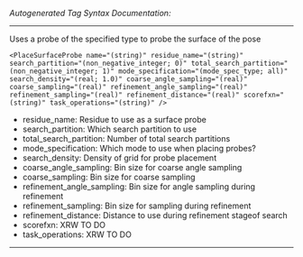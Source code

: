 _Autogenerated Tag Syntax Documentation:_

---
Uses a probe of the specified type to probe the surface of the pose

```
<PlaceSurfaceProbe name="(string)" residue_name="(string)" search_partition="(non_negative_integer; 0)" total_search_partition="(non_negative_integer; 1)" mode_specification="(mode_spec_type; all)" search_density="(real; 1.0)" coarse_angle_sampling="(real)" coarse_sampling="(real)" refinement_angle_sampling="(real)" refinement_sampling="(real)" refinement_distance="(real)" scorefxn="(string)" task_operations="(string)" />
```

-   residue_name: Residue to use as a surface probe
-   search_partition: Which search partition to use
-   total_search_partition: Number of total search partitions
-   mode_specification: Which mode to use when placing probes?
-   search_density: Density of grid for probe placement
-   coarse_angle_sampling: Bin size for coarse angle sampling
-   coarse_sampling: Bin size for coarse sampling
-   refinement_angle_sampling: Bin size for angle sampling during refinement
-   refinement_sampling: Bin size for sampling during refinement
-   refinement_distance: Distance to use during refinement stageof search
-   scorefxn: XRW TO DO
-   task_operations: XRW TO DO

---
